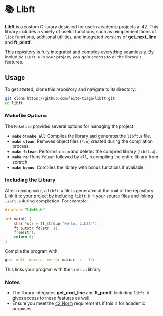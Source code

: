 
# 📚 Libft

**Libft** is a custom C library designed for use in academic projects at 42. This library includes a variety of useful functions, such as reimplementations of `libc` functions, additional utilities, and integrated versions of **get_next_line** and **ft_printf**.

This repository is fully integrated and compiles everything seamlessly. By including `libft.h` in your project, you gain access to all the library's features.

## Usage

To get started, clone this repository and navigate to its directory:

```bash
git clone https://github.com/leite-tiago/libft.git
cd libft
```

### Makefile Options

The `Makefile` provides several options for managing the project:

- **`make` or `make all`**: Compiles the library and generates the `libft.a` file.
- **`make clean`**: Removes object files (`*.o`) created during the compilation process.
- **`make fclean`**: Performs `clean` and deletes the compiled library (`libft.a`).
- **`make re`**: Runs `fclean` followed by `all`, recompiling the entire library from scratch.
- **`make bonus`**: Compiles the library with bonus functions if available.

### Including the Library

After running `make`, a `libft.a` file is generated at the root of the repository. Link it to your project by including `libft.h` in your source files and linking `libft.a` during compilation. For example:

```c
#include "libft.h"

int main() {
    char *str = ft_strdup("Hello, Libft!");
    ft_putstr_fd(str, 1);
    free(str);
    return 0;
}
```

Compile the program with:

```bash
gcc -Wall -Wextra -Werror main.c -L. -lft
```

This links your program with the `libft.a` library.

### Notes

- The library integrates **get_next_line** and **ft_printf**. Including `libft.h` gives access to these features as well.
- Ensure you meet the [42 Norm](https://github.com/42School/norminette) requirements if this is for academic purposes.
